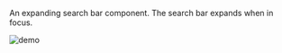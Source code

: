 An expanding search bar component. The search bar expands when in focus.

![demo](https://github.com/user-attachments/assets/d5fe1636-d2fd-4064-8fde-f1ce3055461b)
